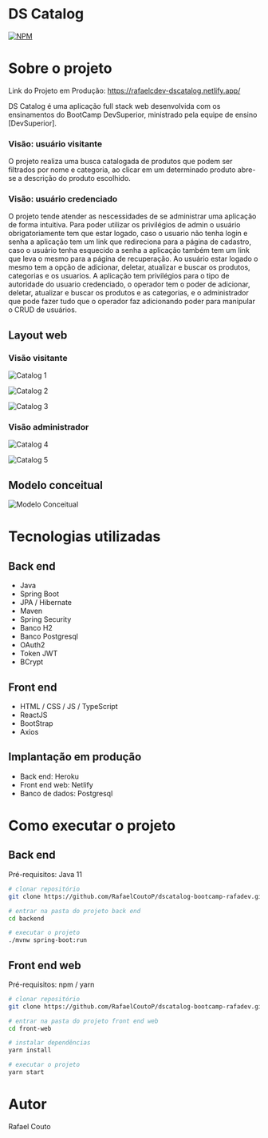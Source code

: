# DS Catalog 
[![NPM](https://img.shields.io/npm/l/react)](https://github.com/RafaelCoutoP/dscatalog-bootcamp-rafadev/blob/main/LICENSE)

# Sobre o projeto
Link do Projeto em Produção: https://rafaelcdev-dscatalog.netlify.app/

DS Catalog é uma aplicação full stack web desenvolvida com os ensinamentos do BootCamp DevSuperior, ministrado pela equipe de ensino [DevSuperior].

### Visão: usuário visitante
O projeto realiza uma busca catalogada de produtos que podem ser filtrados por nome e categoria, ao clicar em um determinado produto abre-se a descrição do produto escolhido.

### Visão: usuário credenciado 
O projeto tende atender as nescessidades de se administrar uma aplicação de forma intuitiva. Para poder utilizar os privilégios de admin o usuário obrigatoriamente tem que estar logado,
caso o usuario não tenha login e senha a aplicação tem um link que redireciona para a página de cadastro, caso o usuário tenha esquecido a senha a aplicação também tem um link que 
leva o mesmo para a página de recuperação. Ao usuário estar logado o mesmo tem a opção de adicionar, deletar, atualizar e buscar os produtos, categorias e os usuarios. A aplicação tem privilégios
para o tipo de autoridade do usuario credenciado, o operador tem o poder de adicionar, deletar, atualizar e buscar os produtos e as categorias, e o administrador que pode fazer tudo que o operador faz
adicionando poder para manipular o CRUD de usuários.

## Layout web

### Visão visitante 

![Catalog 1](https://github.com/RafaelCoutoP/movie-flix-devrafac/blob/main/assetss/Captura%20de%20Tela%20(81).png)

![Catalog 2](https://github.com/RafaelCoutoP/movie-flix-devrafac/blob/main/assetss/Captura%20de%20Tela%20(82).png)

![Catalog 3](https://github.com/RafaelCoutoP/movie-flix-devrafac/blob/main/assetss/Captura%20de%20Tela%20(83).png)

### Visão administrador

![Catalog 4](https://github.com/RafaelCoutoP/movie-flix-devrafac/blob/main/assetss/Captura%20de%20Tela%20(84).png)

![Catalog 5](https://github.com/RafaelCoutoP/movie-flix-devrafac/blob/main/assetss/Captura%20de%20Tela%20(85).png)


## Modelo conceitual

![Modelo Conceitual](https://github.com/RafaelCoutoP/movie-flix-devrafac/blob/main/assetss/Captura%20de%20Tela%20(80).png)


# Tecnologias utilizadas
## Back end
- Java
- Spring Boot
- JPA / Hibernate
- Maven
- Spring Security
- Banco H2
- Banco Postgresql
- OAuth2
- Token JWT
- BCrypt
## Front end
- HTML / CSS / JS / TypeScript
- ReactJS
- BootStrap
- Axios
## Implantação em produção
- Back end: Heroku
- Front end web: Netlify
- Banco de dados: Postgresql

# Como executar o projeto

## Back end
Pré-requisitos: Java 11

```bash
# clonar repositório
git clone https://github.com/RafaelCoutoP/dscatalog-bootcamp-rafadev.git

# entrar na pasta do projeto back end
cd backend

# executar o projeto
./mvnw spring-boot:run
```

## Front end web
Pré-requisitos: npm / yarn

```bash
# clonar repositório
git clone https://github.com/RafaelCoutoP/dscatalog-bootcamp-rafadev.git

# entrar na pasta do projeto front end web
cd front-web

# instalar dependências
yarn install

# executar o projeto
yarn start
```
# Autor
Rafael Couto
